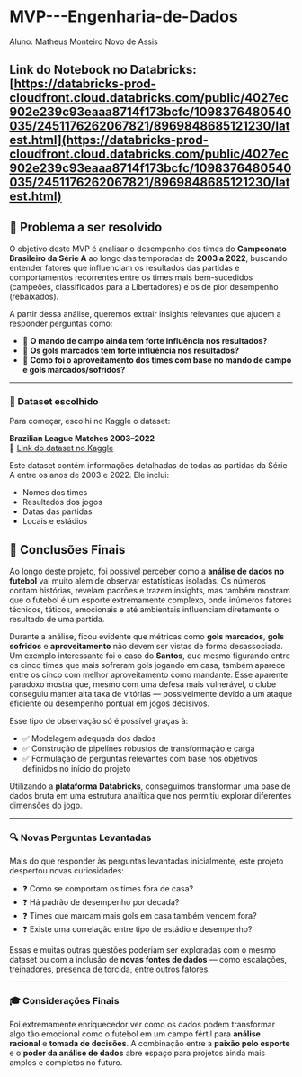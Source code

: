 # MVP---Engenharia-de-Dados
Aluno: Matheus Monteiro Novo de Assis

## Link do Notebook no Databricks: [https://databricks-prod-cloudfront.cloud.databricks.com/public/4027ec902e239c93eaaa8714f173bcfc/1098376480540035/2451176262067821/8969848685121230/latest.html](https://databricks-prod-cloudfront.cloud.databricks.com/public/4027ec902e239c93eaaa8714f173bcfc/1098376480540035/2451176262067821/8969848685121230/latest.html)

## 🎯 Problema a ser resolvido

O objetivo deste MVP é analisar o desempenho dos times do **Campeonato Brasileiro da Série A** ao longo das temporadas de **2003 a 2022**, buscando entender fatores que influenciam os resultados das partidas e comportamentos recorrentes entre os times mais bem-sucedidos (campeões, classificados para a Libertadores) e os de pior desempenho (rebaixados).

A partir dessa análise, queremos extrair insights relevantes que ajudem a responder perguntas como:

- 📌 **O mando de campo ainda tem forte influência nos resultados?**
- 📌 **Os gols marcados tem forte influência nos resultados?**
- 📌 **Como foi o aproveitamento dos times com base no mando de campo e gols marcados/sofridos?**

---

### 📂 Dataset escolhido

Para começar, escolhi no Kaggle o dataset:

**Brazilian League Matches 2003–2022**  
🔗 [Link do dataset no Kaggle](https://www.kaggle.com/datasets/fabrciomacena/brazilian-league-matches-2003-2022)

Este dataset contém informações detalhadas de todas as partidas da Série A entre os anos de 2003 e 2022. Ele inclui:

- Nomes dos times
- Resultados dos jogos
- Datas das partidas
- Locais e estádios
## 📌 Conclusões Finais

Ao longo deste projeto, foi possível perceber como a **análise de dados no futebol** vai muito além de observar estatísticas isoladas. Os números contam histórias, revelam padrões e trazem insights, mas também mostram que o futebol é um esporte extremamente complexo, onde inúmeros fatores técnicos, táticos, emocionais e até ambientais influenciam diretamente o resultado de uma partida.

Durante a análise, ficou evidente que métricas como **gols marcados**, **gols sofridos** e **aproveitamento** não devem ser vistas de forma desassociada. Um exemplo interessante foi o caso do **Santos**, que mesmo figurando entre os cinco times que mais sofreram gols jogando em casa, também aparece entre os cinco com melhor aproveitamento como mandante. Esse aparente paradoxo mostra que, mesmo com uma defesa mais vulnerável, o clube conseguiu manter alta taxa de vitórias — possivelmente devido a um ataque eficiente ou desempenho pontual em jogos decisivos.

Esse tipo de observação só é possível graças à:

- ✅ Modelagem adequada dos dados  
- ✅ Construção de pipelines robustos de transformação e carga  
- ✅ Formulação de perguntas relevantes com base nos objetivos definidos no início do projeto

Utilizando a **plataforma Databricks**, conseguimos transformar uma base de dados bruta em uma estrutura analítica que nos permitiu explorar diferentes dimensões do jogo.

---

### 🔍 Novas Perguntas Levantadas

Mais do que responder às perguntas levantadas inicialmente, este projeto despertou novas curiosidades:

- ❓ Como se comportam os times fora de casa?  
- ❓ Há padrão de desempenho por década?  
- ❓ Times que marcam mais gols em casa também vencem fora?  
- ❓ Existe uma correlação entre tipo de estádio e desempenho?

Essas e muitas outras questões poderiam ser exploradas com o mesmo dataset ou com a inclusão de **novas fontes de dados** — como escalações, treinadores, presença de torcida, entre outros fatores.

---

### 🎓 Considerações Finais

Foi extremamente enriquecedor ver como os dados podem transformar algo tão emocional como o futebol em um campo fértil para **análise racional** e **tomada de decisões**. A combinação entre a **paixão pelo esporte** e o **poder da análise de dados** abre espaço para projetos ainda mais amplos e completos no futuro.
